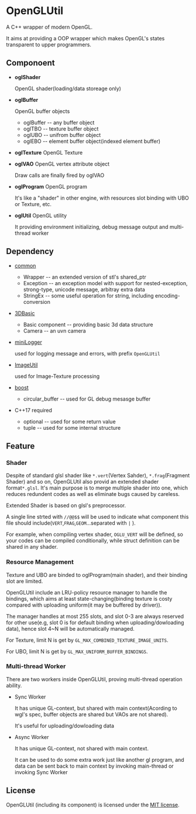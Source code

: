 # OpenGLUtil

A C++ wrapper of modern OpenGL.

It aims at providing a OOP wrapper which makes OpenGL's states transparent to upper programmers.

## Componoent

* **oglShader**

  OpenGL shader(loading/data storeage only)

* **oglBuffer**

  OpenGL buffer objects
  * oglBuffer -- any buffer object
  * oglTBO -- texture buffer object
  * oglUBO -- unifrom buffer object
  * oglEBO -- element buffer object(indexed element buffer)

* **oglTexture**
  OpenGL Texture

* **oglVAO**
  OpenGL vertex attribute object
  
  Draw calls are finally fired by oglVAO

* **oglProgram**
  OpenGL program
  
  It's like a "shader" in other engine, with resources slot binding with UBO or Texture, etc. 

* **oglUtil**
  OpenGL utility
  
  It providing environment initializing, debug message output and multi-thread worker

## Dependency

* [common](../common)
  * Wrapper -- an extended version of stl's shared_ptr
  * Exception -- an exception model with support for nested-exception, strong-type, unicode message, arbitray extra data 
  * StringEx -- some useful operation for string, including encoding-conversion

* [3DBasic](../3DBasic)
  * Basic component -- providing basic 3d data structure
  * Camera -- an uvn camera

* [miniLogger](../common/miniLogger)
  
  used for logging message and errors, with prefix `OpenGLUtil`

* [ImageUtil](../ImageUtil)
  
  used for Image-Texture processing

* [boost](http://www.boost.org/)
  * circular_buffer -- used for GL debug mesasge buffer

* C++17 required
  * optional -- used for some return value
  * tuple -- used for some internal structure

## Feature

### Shader

Despite of standard glsl shader like `*.vert`(Vertex Sahder), `*.frag`(Fragment Shader) and so on, OpenGLUtil also provid an extended shader format`*.glsl`.
It's main purpose is to merge multiple shader into one, which reduces redundent codes as well as eliminate bugs caused by careless.

Extended Shader is based on glsl's preprocessor.

A single line strted with `//@@$$` will be used to indicate what component this file should include(`VERT`,`FRAG`,`GEOM`...separated with `|` ).

For example, when compiling vertex shader, `OGLU_VERT` will be defined, so your codes can be compiled conditionally, while struct definition can be shared in any shader.

### Resource Management

Texture and UBO are binded to oglProgram(main shader), and their binding slot are limited.

OpenGLUtil include an LRU-policy resource manager to handle the bindings, which aims at least state-changing(binding texture is costy compared with uploading uniform(it may be buffered by driver)).

The manager handles at most 255 slots, and slot 0-3 are always reserved for other use(e.g, slot 0 is for default binding when uploading/dowloading data), hence slot 4~N will be automatically managed.

For Texture, limit N is get by `GL_MAX_COMBINED_TEXTURE_IMAGE_UNITS`.

For UBO, limit N is get by `GL_MAX_UNIFORM_BUFFER_BINDINGS`.

### Multi-thread Worker

There are two workers inside OpenGLUtil, proving multi-thread operation ability.

* Sync Worker

  It has unique GL-context, but shared with main context(Acording to wgl's spec, buffer objects are shared but VAOs are not shared).
  
  It's useful for uploading/dowloading data

* Async Worker

  It has unique GL-context, not shared with main context.
  
  It can be used to do some extra work just like another gl program, and data can be sent back to main context by invoking main-thread or invoking Sync Worker

## License

OpenGLUtil (including its component) is licensed under the [MIT license](../License.txt).

